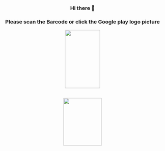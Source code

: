 <div align="center">
<h3 text="align:center">Hi there 👋<h3>
  <h3 text="align:center">Please scan the Barcode or  click the Google play logo picture
 </h3>
<p>
  </div>
  <div align="center">
  <img style="border:30px;" src="https://i.hizliresim.com/hrq7qdy.png" width="110" height="183">
    <br>
    <br>
 
  
  <a href="https://play.google.com/store/apps/dev?id=6434216887703327919" target="_blank"><img src="https://cdn-icons-png.flaticon.com/512/732/732208.png?w=360" width="120" height="150">
  </a>
  </p>
  
  </div>
